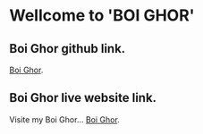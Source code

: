 # Wellcome to 'BOI GHOR'

## Boi Ghor github link.

[Boi Ghor](https://github.com/Programming-Hero-Web-Course4/lucky-one-shakhawath1).

## Boi Ghor live website link.
Visite my Boi Ghor...
[Boi Ghor](https://spiffy-raindrop-efcd99.netlify.app/).
